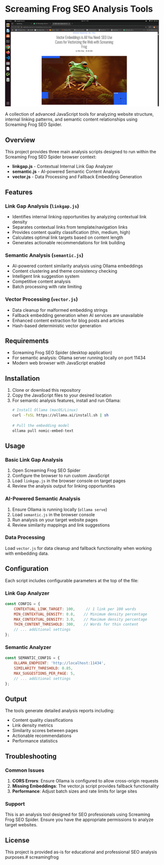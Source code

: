 # Screaming Frog SEO Analysis Tools

![Image alt](https://github.com/abushanisro/screamingfrog/blob/main/Screeming%20frog.png?raw=true)

A collection of advanced JavaScript tools for analyzing website structure, internal linking patterns, and semantic content relationships using Screaming Frog SEO Spider.

## Overview

This project provides three main analysis scripts designed to run within the Screaming Frog SEO Spider browser context:

- **linkgap.js** - Contextual Internal Link Gap Analyzer
- **semantic.js** - AI-powered Semantic Content Analysis
- **vector.js** - Data Processing and Fallback Embedding Generation

## Features

### Link Gap Analysis (`linkgap.js`)
- Identifies internal linking opportunities by analyzing contextual link density
- Separates contextual links from template/navigation links
- Provides content quality classification (thin, medium, high)
- Calculates optimal link targets based on content length
- Generates actionable recommendations for link building

### Semantic Analysis (`semantic.js`)
- AI-powered content similarity analysis using Ollama embeddings
- Content clustering and theme consistency checking
- Intelligent link suggestion system
- Competitive content analysis
- Batch processing with rate limiting

### Vector Processing (`vector.js`)
- Data cleanup for malformed embedding strings
- Fallback embedding generation when AI services are unavailable
- Enhanced content extraction for blog posts and articles
- Hash-based deterministic vector generation

## Requirements

- Screaming Frog SEO Spider (desktop application)
- For semantic analysis: Ollama server running locally on port 11434
- Modern web browser with JavaScript enabled

## Installation

1. Clone or download this repository
2. Copy the JavaScript files to your desired location
3. For semantic analysis features, install and run Ollama:
   ```bash
   # Install Ollama (macOS/Linux)
   curl -fsSL https://ollama.ai/install.sh | sh
   
   # Pull the embedding model
   ollama pull nomic-embed-text
   ```

## Usage

### Basic Link Gap Analysis

1. Open Screaming Frog SEO Spider
2. Configure the browser to run custom JavaScript
3. Load `linkgap.js` in the browser console on target pages
4. Review the analysis output for linking opportunities

### AI-Powered Semantic Analysis

1. Ensure Ollama is running locally (`ollama serve`)
2. Load `semantic.js` in the browser console
3. Run analysis on your target website pages
4. Review similarity mappings and link suggestions

### Data Processing

Load `vector.js` for data cleanup and fallback functionality when working with embedding data.

## Configuration

Each script includes configurable parameters at the top of the file:

### Link Gap Analyzer
```javascript
const CONFIG = {
    CONTEXTUAL_LINK_TARGET: 100,     // 1 link per 100 words
    MIN_CONTEXTUAL_DENSITY: 0.8,    // Minimum density percentage
    MAX_CONTEXTUAL_DENSITY: 3.0,    // Maximum density percentage
    THIN_CONTENT_THRESHOLD: 300,    // Words for thin content
    // ... additional settings
};
```

### Semantic Analyzer
```javascript
const SEMANTIC_CONFIG = {
    OLLAMA_ENDPOINT: 'http://localhost:11434',
    SIMILARITY_THRESHOLD: 0.85,
    MAX_SUGGESTIONS_PER_PAGE: 5,
    // ... additional settings
};
```

## Output

The tools generate detailed analysis reports including:

- Content quality classifications
- Link density metrics
- Similarity scores between pages
- Actionable recommendations
- Performance statistics

## Troubleshooting

### Common Issues

1. **CORS Errors**: Ensure Ollama is configured to allow cross-origin requests
2. **Missing Embeddings**: The vector.js script provides fallback functionality
3. **Performance**: Adjust batch sizes and rate limits for large sites

### Support

This is an analysis tool designed for SEO professionals using Screaming Frog SEO Spider. Ensure you have the appropriate permissions to analyze target websites.

## License

This project is provided as-is for educational and professional SEO analysis purposes.# screamingfrog
